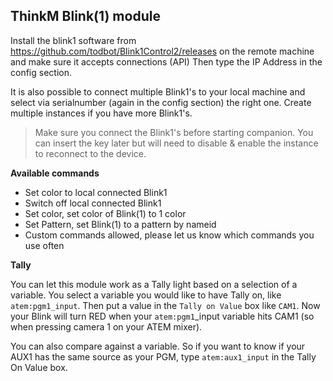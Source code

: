 ## ThinkM Blink(1) module

Install the blink1 software from https://github.com/todbot/Blink1Control2/releases on the remote machine and make sure it accepts connections (API)
Then type the IP Address in the config section.

It is also possible to connect multiple Blink1's to your local machine and select via serialnumber (again in the config section) the right one. Create multiple instances if you have more Blink1's.

> Make sure you connect the Blink1's before starting companion. You can insert the key later but will need to disable & enable the instance to reconnect to the device.

**Available commands**

- Set color to local connected Blink1
- Switch off local connected Blink1
- Set color, set color of Blink(1) to 1 color
- Set Pattern, set Blink(1) to a pattern by nameid
- Custom commands allowed, please let us know which commands you use often

**Tally**

You can let this module work as a Tally light based on a selection of a variable. You select a variable you would like to have Tally on, like `atem:pgm1_input`.
Then put a value in the `Tally on Value` box like `CAM1`. Now your Blink will turn RED when your `atem:pgm1`\_input variable hits CAM1 (so when pressing camera 1 on your ATEM mixer).

You can also compare against a variable. So if you want to know if your AUX1 has the same source as your PGM, type `atem:aux1_input` in the Tally On Value box.
